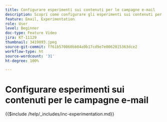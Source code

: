 ```yaml
---
title: Configurare esperimenti sui contenuti per le campagne e-mail
description: Scopri come configurare gli esperimenti sui contenuti per test A/B ed esplora al meglio i contenuti e-mail per raggiungere gli obiettivi aziendali.
feature: Email, Experimentation
role: User
level: Beginner
doc-type: Feature Video
jira: KT-11129
thumbnail: 3419893.jpeg
source-git-commit: ff61b570060bb04a9b17cd9e7e0062015363dce2
workflow-type: ht
source-wordcount: '31'
ht-degree: 100%

---
```



# Configurare esperimenti sui contenuti per le campagne e-mail

{{$include /help/_includes/inc-experimentation.md}}
